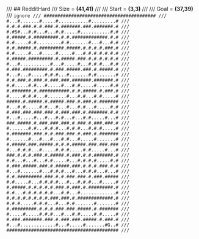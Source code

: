 /// ## RedditHard
/// Size = **(41,41)**
///
/// Start = **(3,3)**
///
/// Goal = **(37,39)**
/// ```ignore
/// #########################################
/// #...#.......#.....#...........#.........#
/// #.#.#.###.#.#.###.#.#######.###.#######.#
/// #.#S#...#.#...#...#.#.....#...........#.#
/// #.#####.#.#########.#.#.#############.#.#
/// #.#.....#.#.........#.#.......#...#...#.#
/// #.#.#####.#.#########.#####.#.#.#.#.###.#
/// #.#.....#...#.....#.....#...#.#.#.#.#.#.#
/// #.#####.#########.#.#####.###.#.#.#.#.#.#
/// #...#...........#...#.....#...#.#.#...#.#
/// #.###.#########.#.###.#####.###.#.#####.#
/// #...#...#.....#.#.#...#.......#.#.......#
/// #.#.###.#.###.#.###.###.#######.#######.#
/// #.#.....#.#...#.....#...#.#.....#.....#.#
/// #.#######.#.###########.#.#.#####.#.###.#
/// #.....#.#.#...#.......#...#.#...#.#.....#
/// #####.#.#####.#.#####.###.#.###.#.#######
/// #...#.#.....#.#...#...#...#.#...#.....#.#
/// #.###.###.###.###.#.###.###.#.#######.#.#
/// #...#.....#...#...#.#...#...#.#.....#...#
/// ###.#####.#.###.###.###.#.###.#.###.###.#
/// #.......#.#...#.#.#...#.#.#...#.#.#.....#
/// #.#######.###.#.#.###.###.#.###.#.#######
/// #.......#...#...#...#.#...#.....#.......#
/// #.#####.###.#####.#.#.#.#####.###.###.###
/// #...#.#.#...#.....#.#.#.....#.#.....#...#
/// ###.#.#.#.###.#.#####.#.###.#.#.#######.#
/// #.#...#...#...#.#.....#...#.#.#.#.....#.#
/// #.###.#####.###.#.#####.###.#.#.#.###.#.#
/// #...#.......#...#.#.#...#...#.#.#...#...#
/// #.#.#########.###.#.#.###.###.#.###.#####
/// #.#.....#...#.#.#.#...#...#.#.#...#.....#
/// #.#####.#.#.#.#.#.###.#.###.#.#########.#
/// #.#...#.#.#.#.#.#...#.#...#.............#
/// #.#.#.#.#.#.#.#.###.###.#.#############.#
/// #.#.#.....#.#.#...#...#.#.......#.......#
/// #.#########.#.#.#.###.###.#####.#.#######
/// #.....#.....#.#.#...#...#.#.....#.#.....#
/// #.###.#######.###.#.###.###.#####.#.###.#
/// #...#.............#...#.....#.......#G..#
/// #########################################
/// ```